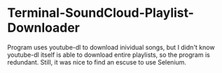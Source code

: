 # Terminal-SoundCloud-Playlist-Downloader

Program uses youtube-dl to download inividual songs, but I didn't know youtube-dl itself is able to download entire playlists, so the program is redundant. 
Still, it was nice to find an escuse to use Selenium. 

